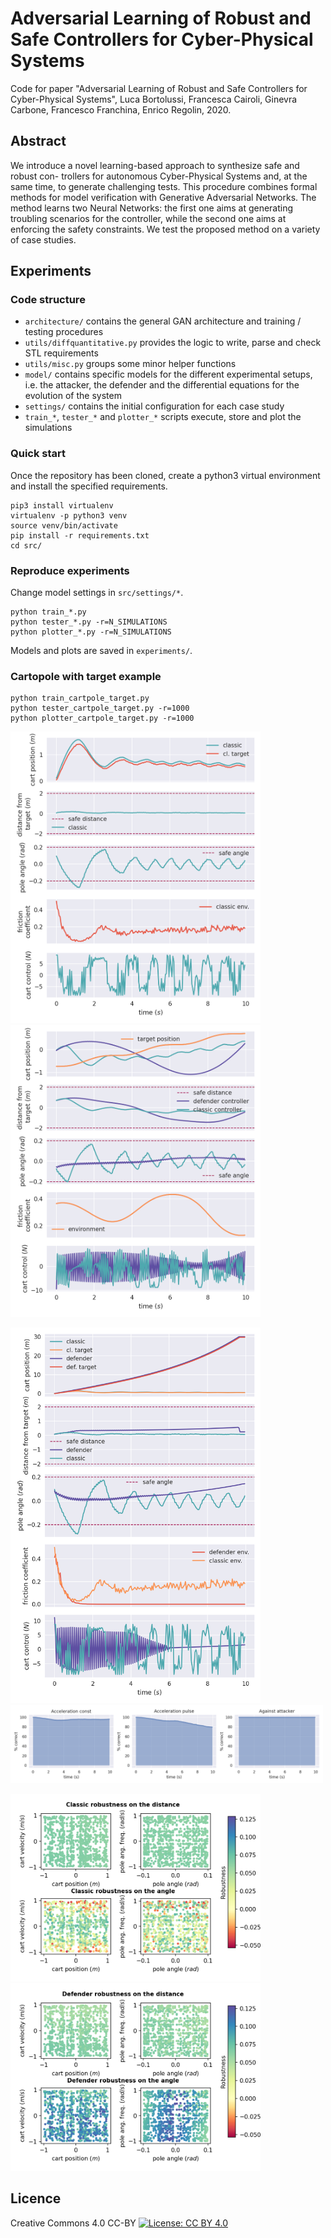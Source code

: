 # Adversarial Learning of Robust and Safe Controllers for Cyber-Physical Systems 

Code for paper "Adversarial Learning of Robust and Safe Controllers for Cyber-Physical Systems", Luca Bortolussi, Francesca Cairoli, Ginevra Carbone, Francesco Franchina, Enrico Regolin, 2020.

## Abstract
We introduce a novel learning-based approach to synthesize safe and robust con- trollers for autonomous Cyber-Physical Systems and, at the same time, to generate challenging tests. This procedure combines formal methods for model verification with Generative Adversarial Networks. The method learns two Neural Networks: the first one aims at generating troubling scenarios for the controller, while the second one aims at enforcing the safety constraints. We test the proposed method on a variety of case studies.

## Experiments

### Code structure

- `architecture/` contains the general GAN architecture and training / testing procedures
- `utils/diffquantitative.py` provides the logic to write, parse and check STL requirements
- `utils/misc.py` groups some minor helper functions
- `model/` contains specific models for the different experimental setups, i.e. the attacker, the defender and the differential equations for the evolution of the system
- `settings/` contains the initial configuration for each case study
- `train_*`, `tester_*` and `plotter_*` scripts execute, store and plot the simulations

### Quick start

Once the repository has been cloned, create a python3 virtual environment and install the specified requirements.
```
pip3 install virtualenv
virtualenv -p python3 venv
source venv/bin/activate
pip install -r requirements.txt
cd src/
```

### Reproduce experiments

Change model settings in `src/settings/*`.

```
python train_*.py 
python tester_*.py -r=N_SIMULATIONS
python plotter_*.py -r=N_SIMULATIONS
```

Models and plots are saved in `experiments/`.

### Cartopole with target example 

```
python train_cartpole_target.py 
python tester_cartpole_target.py -r=1000
python plotter_cartpole_target.py -r=1000
```

<img src="readme_images/cartpole_target_evolution_atk_classic.png" width="400"> <img src="readme_images/cartpole_target_evolution_pulse_fixed.png" width="400"> 

<img src="readme_images/cartpole_target_evolution_atk_full.png" width="400"> 

<img src="readme_images/cartpole_target_pct_histogram.png" width="500"> 

<img src="readme_images/classic_sep_cartpole_target_atk_robustness_scatterplot.png" width="400"> <img src="readme_images/defender_sep_cartpole_target_atk_robustness_scatterplot.png" width="400"> 

## Licence
Creative Commons 4.0 CC-BY
[![License: CC BY 4.0](https://licensebuttons.net/l/by/4.0/80x15.png)](https://creativecommons.org/licenses/by/4.0/)
